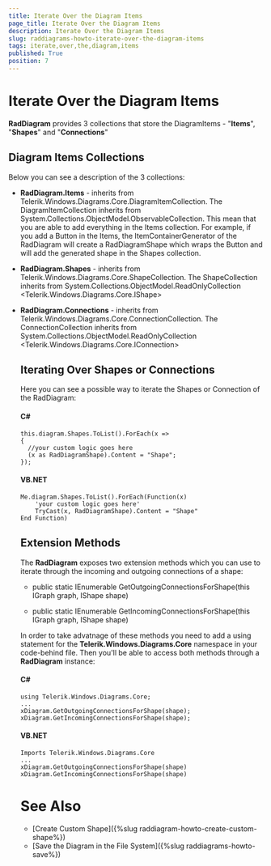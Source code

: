 ```yaml
---
title: Iterate Over the Diagram Items
page_title: Iterate Over the Diagram Items
description: Iterate Over the Diagram Items
slug: raddiagrams-howto-iterate-over-the-diagram-items
tags: iterate,over,the,diagram,items
published: True
position: 7
---
```


# Iterate Over the Diagram Items

__RadDiagram__ provides 3 collections that store the DiagramItems - "__Items__", "__Shapes__" and "__Connections__"	  

## Diagram Items Collections

Below you can see a description of the 3 collections:

* __RadDiagram.Items__ - inherits from Telerik.Windows.Diagrams.Core.DiagramItemCollection. The DiagramItemCollection inherits from System.Collections.ObjectModel.ObservableCollection<object>. This mean that you are able to add everything in the Items collection. For example, if you add a Button in the Items, the ItemContainerGenerator of the RadDiagram will create a RadDiagramShape which wraps the Button and will add the generated shape in the Shapes collection.			

* __RadDiagram.Shapes__ - inherits from Telerik.Windows.Diagrams.Core.ShapeCollection. The ShapeCollection inherits from System.Collections.ObjectModel.ReadOnlyCollection <Telerik.Windows.Diagrams.Core.IShape>			

* __RadDiagram.Connections__ - inherits from Telerik.Windows.Diagrams.Core.ConnectionCollection. The ConnectionCollection inherits from System.Collections.ObjectModel.ReadOnlyCollection <Telerik.Windows.Diagrams.Core.IConnection>			

## Iterating Over Shapes or Connections

Here you can see a possible way to iterate the Shapes or Connection of the RadDiagram:

#### __C#__
	this.diagram.Shapes.ToList().ForEach(x =>
	{
	  //your custom logic goes here
	  (x as RadDiagramShape).Content = "Shape";
	});

#### __VB.NET__
	Me.diagram.Shapes.ToList().ForEach(Function(x)
		'your custom logic goes here'
		TryCast(x, RadDiagramShape).Content = "Shape"
	End Function)

## Extension Methods

The __RadDiagram__ exposes two extension methods which you can use to iterate through the incoming and outgoing connections of a shape:		

* public static IEnumerable<IConnection> GetOutgoingConnectionsForShape(this IGraph graph, IShape shape)			  

* public static IEnumerable<IConnection> GetIncomingConnectionsForShape(this IGraph graph, IShape shape)</legacyBold>				

In order to take advatnage of these methods you need to add a using statement for the __Telerik.Windows.Diagrams.Core__ namespace in your code-behind file. Then you'll be able to access both methods through a __RadDiagram__ instance:		

#### __C#__
    using Telerik.Windows.Diagrams.Core;
    ...
    xDiagram.GetOutgoingConnectionsForShape(shape);
    xDiagram.GetIncomingConnectionsForShape(shape);

#### __VB.NET__	
    Imports Telerik.Windows.Diagrams.Core
    ...
    xDiagram.GetOutgoingConnectionsForShape(shape)
    xDiagram.GetIncomingConnectionsForShape(shape)		  

# See Also
 * [Create Custom Shape]({%slug raddiagram-howto-create-custom-shape%})
 * [Save the Diagram in the File System]({%slug raddiagrams-howto-save%})